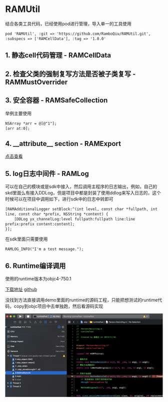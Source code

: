 # RAMUtil
结合各类工具代码，已经使用pod进行管理，导入单一的工具使用

```
pod 'RAMUtil', :git => 'https://github.com/RamboQiu/RAMUtil.git', :subspecs => ['RAMCellData'], :tag => '1.0.0'
```

## 1. 静态cell代码管理 - RAMCellData

## 2. 检查父类的强制复写方法是否被子类复写 - RAMMustOverrider

## 3. 安全容器 - RAMSafeCollection
举例主要使用
```
NSArray *arr = @[@"1"];
[arr at:0];
```
## 4. \_\_attribute\_\_ section - RAMExport
[点击查看](https://github.com/RamboQiu/RAMUtil/blob/dev/RAMUtil/RAMExport/README.md)

## 5. log日志中间件 - RAMLog
可以在自己的模块或是sdk中接入，然后调用主程序的日志输出，例如，自己的skd里面么有接入DDLog，但是项目中都是封装了使用ddlog来写入日志的，这个时候可以在项目中调用如下，进行sdk中的日志中转即可

```
[RAMAdditionalLogger setBlock:^(int level, const char *fullpath, int line, const char *prefix, NSString *content) {
	[DDLog yx_channelLog:level fullpath:fullpath line:line prefix:prefix content:content];
}];
```

在sdk里面只需要使用

```
RAMLOG_INFO("I'm a test message.");
```

## 6. Runtime编译调用

使用的runtime版本为objc4-750.1

[下载地址](https://opensource.apple.com/release/macos-10145.html) [github](https://github.com/acBool/RuntimeSourceCode)

没找到方法直接调用demo里面的runtime的源码工程，只能把想测试的runtime代码，copy到objc项目中去单独跑，然后看源码实现

![image-20191128173217662](https://github.com/RamboQiu/RAMUtil/blob/master/RAMUtilDemo/RAMUtilDemo/RAMTestUI/RAMRuntime/debug.png?raw=true)
